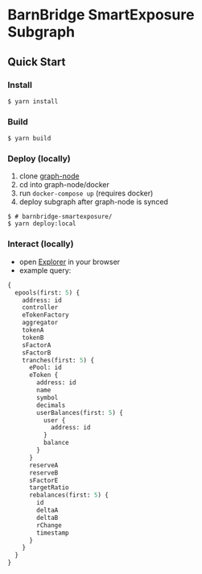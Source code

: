 # BarnBridge SmartExposure Subgraph

## Quick Start

### Install
```
$ yarn install
```

### Build
```
$ yarn build
```

### Deploy (locally)
1. clone [graph-node](https://github.com/graphprotocol/graph-node)
2. cd into graph-node/docker
3. run `docker-compose up` (requires docker)
4. deploy subgraph after graph-node is synced
```
$ # barnbridge-smartexposure/
$ yarn deploy:local 
```

### Interact (locally)
- open [Explorer](http://127.0.0.1:8000/subgraphs/name/barnbridge/barnbridge-smart-exposure-local/graphql) in your browser
- example query:
```graphql
{
  epools(first: 5) {
    address: id
    controller
    eTokenFactory
    aggregator
    tokenA
    tokenB
    sFactorA
    sFactorB
    tranches(first: 5) {
      ePool: id
      eToken {
        address: id
        name
        symbol
        decimals
        userBalances(first: 5) {
          user {
            address: id
          }
          balance
        }
      }
      reserveA
      reserveB
      sFactorE
      targetRatio
      rebalances(first: 5) {
        id
        deltaA
        deltaB
        rChange
        timestamp
      }
    }
  }
}
```